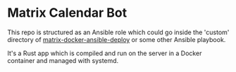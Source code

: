 # Matrix Calendar Bot

This repo is structured as an Ansible role which could go inside the 'custom' directory of [matrix-docker-ansible-deploy](https://github.com/spantaleev/matrix-docker-ansible-deploy) or some other Ansible playbook. 

It's a Rust app which is compiled and run on the server in a Docker container and managed with systemd.